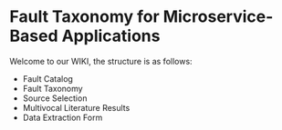 # Fault Taxonomy for Microservice-Based Applications

Welcome to our WIKI, the structure is as follows:

 - Fault Catalog
 - Fault Taxonomy
 - Source Selection
 - Multivocal Literature Results
 - Data Extraction Form

